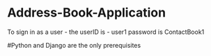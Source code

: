 ﻿# Address-Book-Application
To sign in as a user - the userID is - user1
password is ContactBook1

#Python and Django are the only prerequisites
